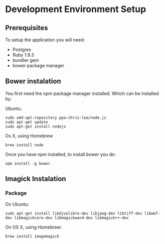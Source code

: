 # Development Environment Setup

## Prerequisites

To setup the application you will need:

 * Postgres
 * Ruby 1.9.3
 * bundler gem
 * bower package manager
 
## Bower instalation

You first need the *npm* package manager installed. Which can be installed by:

Ubuntu:

    sudo add-apt-repository ppa:chris-lea/node.js
    sudo apt-get update
    sudo apt-get install nodejs
    
Os X, using Homebrew

    brew install node
    

Once you have *npm* installed,  to install *bower* you do:

    npm install -g bower 
 
## Imagick Instalation

### Package

On Ubuntu:

    sudo apt-get install libdjvulibre-dev libjpeg-dev libtiff-dev libwmf-dev libmagickcore-dev libmagickwand-dev libmagick++-dev

On OS X, using Homebrew:

    brew install imagemagick